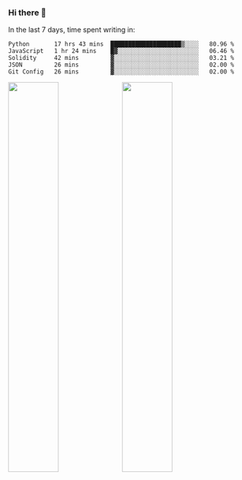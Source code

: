 ### Hi there 👋

In the last 7 days, time spent writing in:

<!--START_SECTION:waka-->
```text
Python       17 hrs 43 mins  ████████████████████▒░░░░   80.96 % 
JavaScript   1 hr 24 mins    █▓░░░░░░░░░░░░░░░░░░░░░░░   06.46 % 
Solidity     42 mins         ▓░░░░░░░░░░░░░░░░░░░░░░░░   03.21 % 
JSON         26 mins         ▓░░░░░░░░░░░░░░░░░░░░░░░░   02.00 % 
Git Config   26 mins         ▓░░░░░░░░░░░░░░░░░░░░░░░░   02.00 % 
```
<!--END_SECTION:waka-->

<img src="https://wakatime.com/share/@jimtje/5d0c92de-08f8-4a72-8f2f-6a9693d1e318.svg" width=45% height=45%> <img src="https://wakatime.com/share/@jimtje/501498ae-bda5-4da7-a89d-b40bcdd5556d.svg" width=45% height=45%>
